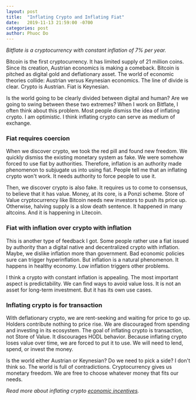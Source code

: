 ```yaml
---
layout: post
title:  "Inflating Crypto and Inflating Fiat"
date:   2019-11-13 21:59:00 -0700
categories: post
author: Phuoc Do
---
```


*Bitflate is a cryptocurrency with constant inflation of 7% per year.*

Bitcoin is the first cryptocurrency. It has limited supply of 21 million coins. Since its creation, Austrian economics is making a comeback. Bitcoin is pitched as digital gold and deflationary asset. The world of economic theories collide: Austrian versus Keynesian economics. The line of divide is clear. Crypto is Austrian. Fiat is Keynesian.

Is the world going to be clearly divided between digital and human? Are we going to swing between these two extremes? When I work on Bitflate, I often think about this problem. Most people dismiss the idea of inflating crypto. I am optimistic. I think inflating crypto can serve as medium of exchange.

### Fiat requires coercion

When we discover crypto, we took the red pill and found new freedom. We quickly dismiss the existing monetary system as fake. We were somehow forced to use fiat by authorities. Therefore, inflation is an authority made phenomenon to subjugate us into using fiat. People tell me that an inflating crypto won't work. It needs authority to force people to use it.

Then, we discover crypto is also fake. It requires us to come to consensus, to believe that it has value. Money, at its core, is a Ponzi scheme. Store of Value cryptocurrency like Bitcoin needs new investors to push its price up. Otherwise, halving supply is a slow death sentence. It happened in many altcoins. And it is happening in Litecoin.

### Fiat with inflation over crypto with inflation

This is another type of feedback I got. Some people rather use a fiat issued by authority than a digital native and decentralized crypto with inflation. Maybe, we dislike inflation more than government. Bad economic policies sure can trigger hyperinflation. But inflation is a natural phenomenon. It happens in healthy economy. Low inflation triggers other problems.

I think a crypto with constant inflation is appealing. The most important aspect is predictability. We can find ways to avoid value loss. It is not an asset for long-term investment. But it has its own use cases.

### Inflating crypto is for transaction

With deflationary crypto, we are rent-seeking and waiting for price to go up. Holders contribute nothing to price rise. We are discouraged from spending and investing in its ecosystem. The goal of inflating crypto is transaction, not Store of Value. It discourages HODL behavior. Because inflating crypto loses value over time, we are forced to put it to use. We will need to lend, spend, or invest the money.

Is the world either Austrian or Keynesian? Do we need to pick a side? I don't think so. The world is full of contradictions. Cryptocurrency gives us monetary freedom. We are free to choose whatever money that fits our needs.

*Read more about inflating crypto [economic incentives](/post/2019/11/01/economic-incentives-for-inflating-cryptocurrency.html).*
